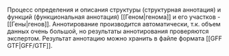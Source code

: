 Процесс определения и описания структуры (структурная аннотация) и функций (функциональная аннотация) [[Геном|генома]] и его участков - [[Гены|генов]]. Аннотирование производится автоматически, т.к. объем данных очень большой, но результаты аннотирования проверяются экспертом. Результат аннотацию можно хранить в файле формата [[GFF GTF|GFF/GTF]].